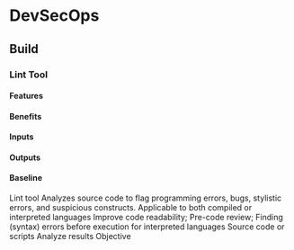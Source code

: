 # DevSecOps

## Build

### Lint Tool

#### Features

#### Benefits

#### Inputs

#### Outputs

#### Baseline

Lint tool Analyzes source code to
flag programming
errors, bugs, stylistic
errors, and suspicious
constructs.
Applicable to both
compiled or interpreted
languages
Improve code
readability;
Pre-code review;
Finding (syntax)
errors before
execution for
interpreted
languages
Source code or
scripts
Analyze
results
Objective
